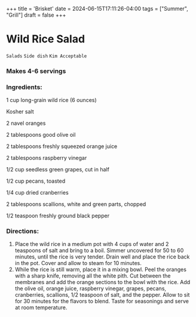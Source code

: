 +++
title = 'Brisket'
date = 2024-06-15T17:11:26-04:00
tags = ["Summer", "Grill"]
draft = false
+++
# Wild Rice Salad

`Salads` `Side dish` `Kim Acceptable`

### Makes 4-6 servings

### **Ingredients:**

1 cup long-grain wild rice (6 ounces)

Kosher salt 

2 navel oranges 

2 tablespoons good olive oil 

2 tablespoons freshly squeezed orange juice 

2 tablespoons raspberry vinegar 

1/2 cup seedless green grapes, cut in half 

1/2 cup pecans, toasted 

1/4 cup dried cranberries 

2 tablespoons scallions, white and green parts, chopped 

1/2 teaspoon freshly ground black pepper 

### **Directions:**

1. Place the wild rice in a medium pot with 4 cups of water and 2 teaspoons of salt and bring to a boil. Simmer uncovered for 50 to 60 minutes, until the rice is very tender. Drain well and place the rice back in the pot. Cover and allow to steam for 10 minutes.
2. While the rice is still warm, place it in a mixing bowl. Peel the oranges with a sharp knife, removing all the white pith. Cut between the membranes and add the orange sections to the bowl with the rice. Add the olive oil, orange juice, raspberry vinegar, grapes, pecans, cranberries, scallions, 1/2 teaspoon of salt, and the pepper. Allow to sit for 30 minutes for the flavors to blend. Taste for seasonings and serve at room temperature.

